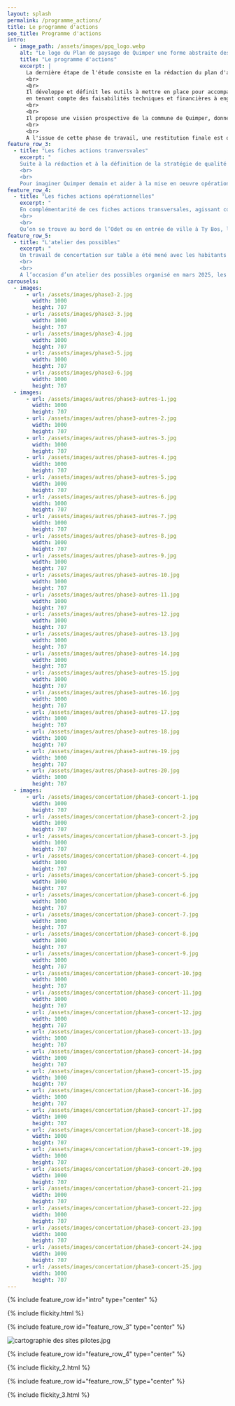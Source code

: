 ```yaml
---
layout: splash
permalink: /programme_actions/
title: Le programme d'actions
seo_title: Programme d'actions
intro:
  - image_path: /assets/images/ppq_logo.webp
    alt: "Le logo du Plan de paysage de Quimper une forme abstraite dessinée à l'aquarelle."
    title: "Le programme d'actions"
    excerpt: |
      La dernière étape de l'étude consiste en la rédaction du plan d'action. 
      <br>
      <br>
      Il développe et définit les outils à mettre en place pour accompagner les politiques publiques dans l'évolution du territoire, 
      en tenant compte des faisabilités techniques et financières à engager et des acteurs concernés. 
      <br>
      <br>
      Il propose une vision prospective de la commune de Quimper, donne des idées pour tendre vers une ville durable et résiliente. le programme d’actions est, à ce stade, un ensemble de propositions formulées pas nécessairement reprises à son compte par la collectivité. L’agenda et la feuille de route politique définiront les priorités à mener dans la préservation, la restauration, la transformation des paysages quimpérois.
      <br>
      <br>
      A l'issue de cette phase de travail, une restitution finale est organisée autour d'un évènement festif : le goûterritoire ! N'hésitez pas à vous y inscrire !
feature_row_3:
  - title: "Les fiches actions tranversvales"
    excerpt: "
    Suite à la rédaction et à la définition de la stratégie de qualité paysagère, les trois axes de réflexion ont été détaillés et illustrés par un pannel d’actions de différentes natures : réglementaires, pré-opérationnelles et opérationnelles.
    <br>
    <br>
    Pour imaginer Quimper demain et aider à la mise en oeuvre opérationnelle des idées partagées, ces fiches actions sont déclinées suivant les objectifs de qualité paysagère."
feature_row_4:
  - title: "Les fiches actions opérationnelles"
    excerpt: "
    En complémentarité de ces fiches actions transversales, agissant comme des notes chapeaux, le plan de paysage est traduit par neuf fiches actions opérationnelles portant sur des sites représentatifs de la diversité des paysages et des problématiques paysagères. 
    <br>
    <br>
    Qu’on se trouve au bord de l’Odet ou en entrée de ville à Ty Bos, les objectifs à atteindre portent à la fois sur les mobilités, la place du végétal et de l’eau, la qualité et l'occupation des sols ainsi que la diversité d’usages actuels et désirés. A travers les fiches actions ci-dessous, vous pourrez vous imerger dans les projections réalisées sur quatre sites différents : la place de la Tourbie, l'avenue de la France Libre et le bois sans nom, la voie verte de Penhars, la route de Concarneau à Ty Bos."
feature_row_5:
  - title: "L'atelier des possibles"
    excerpt: "
    Un travail de concertation sur table a été mené avec les habitants pour écrire et développer des projets adaptés à leurs besoins, sur différents sites préalablement identifiés avec la ville de Quimper et ses partenaires.
    <br>
    <br>
    A l’occasion d’un atelier des possibles organisé en mars 2025, les idées foisonnantes ont permis d’aboutir à la rédaction de quatre fiches actions opérationnelles sur les sites suivants : la confluence entre le Jet et l’Odet, l’Avenue Yves Thépot et les abords du centre hospitalier, Tréqueffelec et le vallon de Patérour, les allées de Locmaria, les rives du fleuve."
carousels:
  - images:
      - url: /assets/images/phase3-2.jpg
        width: 1000
        height: 707
      - url: /assets/images/phase3-3.jpg
        width: 1000
        height: 707
      - url: /assets/images/phase3-4.jpg
        width: 1000
        height: 707
      - url: /assets/images/phase3-5.jpg
        width: 1000
        height: 707
      - url: /assets/images/phase3-6.jpg
        width: 1000
        height: 707
  - images:
      - url: /assets/images/autres/phase3-autres-1.jpg
        width: 1000
        height: 707
      - url: /assets/images/autres/phase3-autres-2.jpg
        width: 1000
        height: 707
      - url: /assets/images/autres/phase3-autres-3.jpg
        width: 1000
        height: 707
      - url: /assets/images/autres/phase3-autres-4.jpg
        width: 1000
        height: 707
      - url: /assets/images/autres/phase3-autres-5.jpg
        width: 1000
        height: 707
      - url: /assets/images/autres/phase3-autres-6.jpg
        width: 1000
        height: 707
      - url: /assets/images/autres/phase3-autres-7.jpg
        width: 1000
        height: 707
      - url: /assets/images/autres/phase3-autres-8.jpg
        width: 1000
        height: 707
      - url: /assets/images/autres/phase3-autres-9.jpg
        width: 1000
        height: 707
      - url: /assets/images/autres/phase3-autres-10.jpg
        width: 1000
        height: 707
      - url: /assets/images/autres/phase3-autres-11.jpg
        width: 1000
        height: 707
      - url: /assets/images/autres/phase3-autres-12.jpg
        width: 1000
        height: 707
      - url: /assets/images/autres/phase3-autres-13.jpg
        width: 1000
        height: 707
      - url: /assets/images/autres/phase3-autres-14.jpg
        width: 1000
        height: 707
      - url: /assets/images/autres/phase3-autres-15.jpg
        width: 1000
        height: 707
      - url: /assets/images/autres/phase3-autres-16.jpg
        width: 1000
        height: 707
      - url: /assets/images/autres/phase3-autres-17.jpg
        width: 1000
        height: 707
      - url: /assets/images/autres/phase3-autres-18.jpg
        width: 1000
        height: 707
      - url: /assets/images/autres/phase3-autres-19.jpg
        width: 1000
        height: 707
      - url: /assets/images/autres/phase3-autres-20.jpg
        width: 1000
        height: 707
  - images:
      - url: /assets/images/concertation/phase3-concert-1.jpg
        width: 1000
        height: 707
      - url: /assets/images/concertation/phase3-concert-2.jpg
        width: 1000
        height: 707
      - url: /assets/images/concertation/phase3-concert-3.jpg
        width: 1000
        height: 707
      - url: /assets/images/concertation/phase3-concert-4.jpg
        width: 1000
        height: 707
      - url: /assets/images/concertation/phase3-concert-5.jpg
        width: 1000
        height: 707
      - url: /assets/images/concertation/phase3-concert-6.jpg
        width: 1000
        height: 707
      - url: /assets/images/concertation/phase3-concert-7.jpg
        width: 1000
        height: 707
      - url: /assets/images/concertation/phase3-concert-8.jpg
        width: 1000
        height: 707
      - url: /assets/images/concertation/phase3-concert-9.jpg
        width: 1000
        height: 707
      - url: /assets/images/concertation/phase3-concert-10.jpg
        width: 1000
        height: 707
      - url: /assets/images/concertation/phase3-concert-11.jpg
        width: 1000
        height: 707
      - url: /assets/images/concertation/phase3-concert-12.jpg
        width: 1000
        height: 707
      - url: /assets/images/concertation/phase3-concert-13.jpg
        width: 1000
        height: 707
      - url: /assets/images/concertation/phase3-concert-14.jpg
        width: 1000
        height: 707
      - url: /assets/images/concertation/phase3-concert-15.jpg
        width: 1000
        height: 707
      - url: /assets/images/concertation/phase3-concert-16.jpg
        width: 1000
        height: 707
      - url: /assets/images/concertation/phase3-concert-17.jpg
        width: 1000
        height: 707
      - url: /assets/images/concertation/phase3-concert-18.jpg
        width: 1000
        height: 707
      - url: /assets/images/concertation/phase3-concert-19.jpg
        width: 1000
        height: 707
      - url: /assets/images/concertation/phase3-concert-20.jpg
        width: 1000
        height: 707
      - url: /assets/images/concertation/phase3-concert-21.jpg
        width: 1000
        height: 707
      - url: /assets/images/concertation/phase3-concert-22.jpg
        width: 1000
        height: 707
      - url: /assets/images/concertation/phase3-concert-23.jpg
        width: 1000
        height: 707
      - url: /assets/images/concertation/phase3-concert-24.jpg
        width: 1000
        height: 707
      - url: /assets/images/concertation/phase3-concert-25.jpg
        width: 1000
        height: 707
---
```


{% include feature_row id="intro" type="center" %}

{% include flickity.html %}

{% include feature_row id="feature_row_3" type="center" %}

![cartographie des sites pilotes.jpg](/assets/images/phase3-1.jpg)

{% include feature_row id="feature_row_4" type="center" %}

{% include flickity_2.html %}

{% include feature_row id="feature_row_5" type="center" %}

{% include flickity_3.html %}

